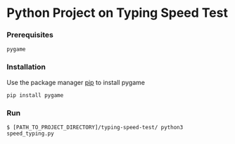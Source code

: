 # Python Project on Typing Speed Test

### Prerequisites 

```
pygame
```

### Installation
Use the package manager [pip](https://pip.pypa.io/en/stable/installing/) to install pygame
```
pip install pygame
```

### Run
```
$ [PATH_TO_PROJECT_DIRECTORY]/typing-speed-test/ python3 speed_typing.py
```
